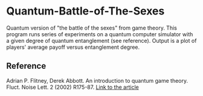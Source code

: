 # Quantum-Battle-of-The-Sexes
Quantum version of "the battle of the sexes" from game theory. This program runs series of experiments on a quantum computer simulator with a given degree of quantum entanglement (see reference). Output is a plot of players' average payoff versus entanglement degree.

## Reference
Adrian P. Flitney, Derek Abbott. An introduction to quantum game theory. Fluct. Noise Lett. 2 (2002) R175-87. [Link to the article](https://arxiv.org/abs/quant-ph/0208069v2)
